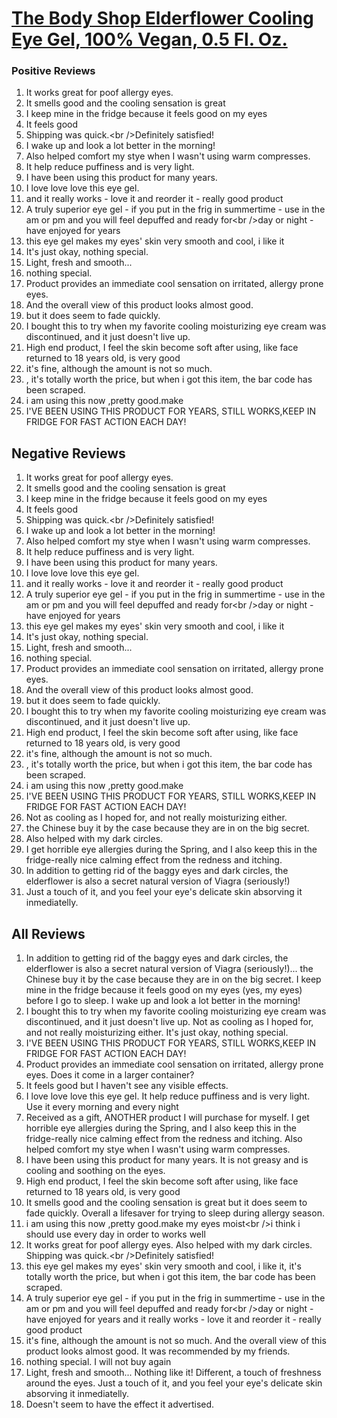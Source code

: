 # [The Body Shop Elderflower Cooling Eye Gel, 100% Vegan, 0.5 Fl. Oz.](https://products.checkmycream.com/products/The-Body-Shop-Elderflower-Cooling-Eye-Gel-100percent-Vegan-0.5-Fl.-Oz..html)

### Positive Reviews

<ol>
      <li>It works great for poof allergy eyes.</li>
      <li>It smells good and the cooling sensation is great</li>
      <li>I keep mine in the fridge because it feels good on my eyes</li>
      <li>It feels good</li>
      <li>Shipping was quick.&lt;br /&gt;Definitely satisfied!</li>
      <li>I wake up and look a lot better in the morning!</li>
      <li>Also helped comfort my stye when I wasn&#x27;t using warm compresses.</li>
      <li>It help reduce puffiness and is very light.</li>
      <li>I have been using this product for many years.</li>
      <li>I love love love this eye gel.</li>
      <li>and it really works - love it and reorder it - really good product</li>
      <li>A truly superior eye gel  - if you put in the frig in summertime - use in the am or pm and you will feel depuffed and ready for&lt;br /&gt;day or night  - have enjoyed for years</li>
      <li>this eye gel makes my eyes&#x27; skin very smooth and cool, i like it</li>
      <li>It&#x27;s just okay, nothing special.</li>
      <li>Light, fresh and smooth...</li>
      <li>nothing special.</li>
      <li>Product provides an immediate cool sensation on irritated, allergy prone eyes.</li>
      <li>And the overall view of this product looks almost good.</li>
      <li>but it does seem to fade quickly.</li>
      <li>I bought this to try when my favorite cooling moisturizing eye cream was discontinued, and it just doesn&#x27;t live up.</li>
      <li>High end product, I feel the skin become soft after using, like face returned to 18 years old, is very good</li>
      <li>it&#x27;s fine, although the amount is not so much.</li>
      <li>, it&#x27;s totally worth the price, but when i got this item, the bar code has been scraped.</li>
      <li>i am using this now ,pretty good.make</li>
      <li>I&#x27;VE BEEN USING THIS PRODUCT FOR YEARS, STILL WORKS,KEEP IN FRIDGE FOR FAST ACTION EACH DAY!</li>
</ol>


<h2>Negative Reviews</h2>
<ol>
<li> It works great for poof allergy eyes.</li>
<li> It smells good and the cooling sensation is great</li>
<li> I keep mine in the fridge because it feels good on my eyes</li>
<li> It feels good</li>
<li> Shipping was quick.&lt;br /&gt;Definitely satisfied!</li>
<li> I wake up and look a lot better in the morning!</li>
<li> Also helped comfort my stye when I wasn&#x27;t using warm compresses.</li>
<li> It help reduce puffiness and is very light.</li>
<li> I have been using this product for many years.</li>
<li> I love love love this eye gel.</li>
<li> and it really works - love it and reorder it - really good product</li>
<li> A truly superior eye gel  - if you put in the frig in summertime - use in the am or pm and you will feel depuffed and ready for&lt;br /&gt;day or night  - have enjoyed for years</li>
<li> this eye gel makes my eyes&#x27; skin very smooth and cool, i like it</li>
<li> It&#x27;s just okay, nothing special.</li>
<li> Light, fresh and smooth...</li>
<li> nothing special.</li>
<li> Product provides an immediate cool sensation on irritated, allergy prone eyes.</li>
<li> And the overall view of this product looks almost good.</li>
<li> but it does seem to fade quickly.</li>
<li> I bought this to try when my favorite cooling moisturizing eye cream was discontinued, and it just doesn&#x27;t live up.</li>
<li> High end product, I feel the skin become soft after using, like face returned to 18 years old, is very good</li>
<li> it&#x27;s fine, although the amount is not so much.</li>
<li> , it&#x27;s totally worth the price, but when i got this item, the bar code has been scraped.</li>
<li> i am using this now ,pretty good.make</li>
<li> I&#x27;VE BEEN USING THIS PRODUCT FOR YEARS, STILL WORKS,KEEP IN FRIDGE FOR FAST ACTION EACH DAY!</li>
<li> Not as cooling as I hoped for, and not really moisturizing either.</li>
<li> the Chinese buy it by the case because they are in on the big secret.  </li>
<li> Also helped with my dark circles.  </li>
<li> I get horrible eye allergies during the Spring, and I also keep this in the fridge-really nice calming effect from the redness and itching.</li>
<li> In addition to getting rid of the baggy eyes and dark circles, the elderflower is also a secret natural version of Viagra (seriously!)</li>
<li> Just a touch of it, and you feel your eye&#x27;s delicate skin absorving it inmediatelly.</li>
</ol>

<h2>All Reviews</h2>

<ol>
    <li> In addition to getting rid of the baggy eyes and dark circles, the elderflower is also a secret natural version of Viagra (seriously!)... the Chinese buy it by the case because they are in on the big secret.  I keep mine in the fridge because it feels good on my eyes (yes, my eyes) before I go to sleep.  I wake up and look a lot better in the morning!</li>
    <li> I bought this to try when my favorite cooling moisturizing eye cream was discontinued, and it just doesn&#x27;t live up. Not as cooling as I hoped for, and not really moisturizing either. It&#x27;s just okay, nothing special.</li>
    <li> I&#x27;VE BEEN USING THIS PRODUCT FOR YEARS, STILL WORKS,KEEP IN FRIDGE FOR FAST ACTION EACH DAY!</li>
    <li> Product provides an immediate cool sensation on irritated, allergy prone eyes. Does it come in a larger container?</li>
    <li> It feels good but I haven&#x27;t see any visible effects.</li>
    <li> I love love love this eye gel. It help reduce puffiness and is very light. Use it every morning and every night</li>
    <li> Received as a gift, ANOTHER product I will purchase for myself. I get horrible eye allergies during the Spring, and I also keep this in the fridge-really nice calming effect from the redness and itching. Also helped comfort my stye when I wasn&#x27;t using warm compresses.</li>
    <li> I have been using this product for many years. It is not greasy and is cooling and soothing on the eyes.</li>
    <li> High end product, I feel the skin become soft after using, like face returned to 18 years old, is very good</li>
    <li> It smells good and the cooling sensation is great but it does seem to fade quickly. Overall a lifesaver for trying to sleep during allergy season.</li>
    <li> i am using this now ,pretty good.make my eyes moist&lt;br /&gt;i think i should use every day in order to works well</li>
    <li> It works great for poof allergy eyes. Also helped with my dark circles.  Shipping was quick.&lt;br /&gt;Definitely satisfied!</li>
    <li> this eye gel makes my eyes&#x27; skin very smooth and cool, i like it, it&#x27;s totally worth the price, but when i got this item, the bar code has been scraped.</li>
    <li> A truly superior eye gel  - if you put in the frig in summertime - use in the am or pm and you will feel depuffed and ready for&lt;br /&gt;day or night  - have enjoyed for years and it really works - love it and reorder it - really good product</li>
    <li> it&#x27;s fine, although the amount is not so much. And the overall view of this product looks almost good. It was recommended by my friends.</li>
    <li> nothing special. I will not buy again</li>
    <li> Light, fresh and smooth... Nothing like it! Different, a touch of freshness around the eyes. Just a touch of it, and you feel your eye&#x27;s delicate skin absorving it inmediatelly.</li>
    <li> Doesn&#x27;t seem to have the effect it advertised.</li>
</ol>




